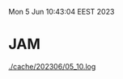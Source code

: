 Mon  5 Jun 10:43:04 EEST 2023
# JAM
<a href='./cache/202306/05_10.log'>./cache/202306/05_10.log</a>
